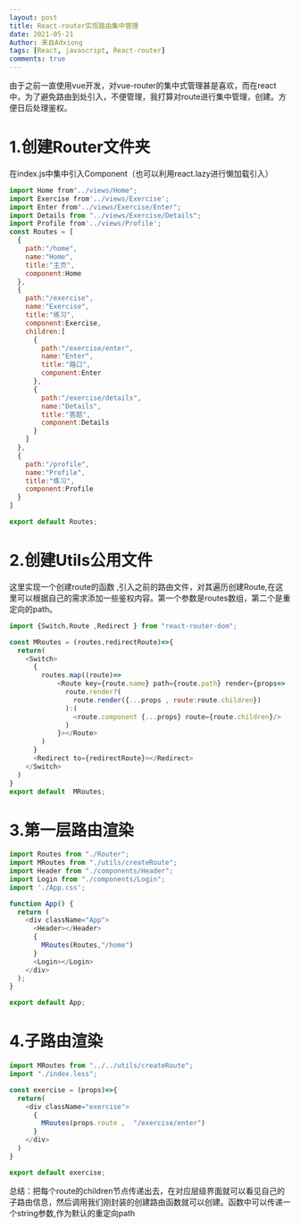 ```yaml
---
layout: post
title: React-router实现路由集中管理
date: 2021-05-21
Author: 来自Adxiong
tags: [React, javascript, React-router]
comments: true
---
```

由于之前一直使用vue开发，对vue-router的集中式管理甚是喜欢，而在react中，为了避免路由到处引入，不便管理，我打算对route进行集中管理，创建。方便日后处理鉴权。
<!-- more -->

# 1.创建Router文件夹
在index.js中集中引入Component（也可以利用react.lazy进行懒加载引入）
```js
import Home from"../views/Home";
import Exercise from'../views/Exercise';
import Enter from"../views/Exercise/Enter";
import Details from "../views/Exercise/Details";
import Profile from'../views/Profile';
const Routes = [
  {
    path:"/home",
    name:"Home",
    title:"主页",
    component:Home
  },
  {
    path:"/exercise",
    name:"Exercise",
    title:"练习",
    component:Exercise,
    children:[
      {
        path:"/exercise/enter",
        name:"Enter",
        title:"路口",
        component:Enter
      },
      {
        path:"/exercise/details",
        name:"Details",
        title:"答题",
        component:Details
      }
    ]
  },
  {
    path:"/profile",
    name:"Profile",
    title:"练习",
    component:Profile
  }
]

export default Routes;

```

# 2.创建Utils公用文件
这里实现一个创建route的函数 ,引入之前的路由文件，对其遍历创建Route,在这里可以根据自己的需求添加一些鉴权内容。第一个参数是routes数组，第二个是重定向的path。
```js
import {Switch,Route ,Redirect } from "react-router-dom";

const MRoutes = (routes,redirectRoute)=>{
  return(
    <Switch>
      {
        routes.map((route)=>
            <Route key={route.name} path={route.path} render={props=>
              route.render?(
                route.render({...props , route:route.children})
              ):(
                <route.component {...props} route={route.children}/>
              )
            }></Route>
        )
      }
      <Redirect to={redirectRoute}></Redirect>
    </Switch>
  )
}
export default  MRoutes;
```

# 3.第一层路由渲染
```js
import Routes from "./Router";
import MRoutes from "./utils/createRoute";
import Header from "./components/Header";
import Login from "./components/Login";
import './App.css';

function App() {
  return (
    <div className="App">
      <Header></Header>
      {
        MRoutes(Routes,"/home")
      }
      <Login></Login>
    </div>
  );
}

export default App;

```
# 4.子路由渲染
```js
import MRoutes from "../../utils/createRoute";
import "./index.less";

const exercise = (props)=>{
  return(
    <div className="exercise">
      {
        MRoutes(props.route ,  "/exercise/enter")
      }
    </div>
  )
}

export default exercise;
```


总结：把每个route的children节点传递出去，在对应层级界面就可以看见自己的子路由信息，然后调用我们刚封装的创建路由函数就可以创建。函数中可以传递一个string参数,作为默认的重定向path